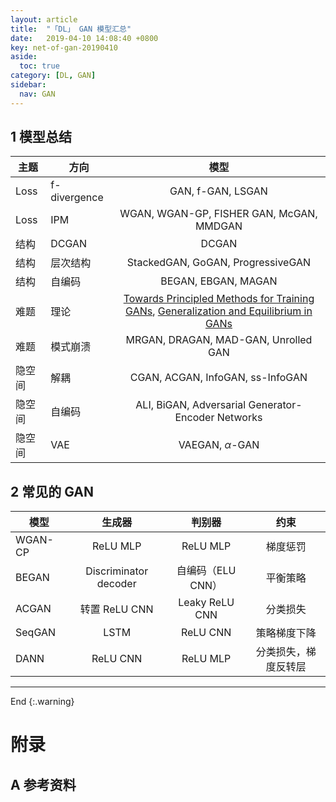 ```yaml
---
layout: article
title:  "「DL」 GAN 模型汇总"
date:   2019-04-10 14:08:40 +0800
key: net-of-gan-20190410
aside:
  toc: true
category: [DL, GAN]
sidebar:
  nav: GAN
---
```


>


<!--more-->


## 1 模型总结

| 主题 | 方向 | 模型 |  
| --- | --- | :-: |  
| Loss | f-divergence | GAN, f-GAN, LSGAN |
| Loss | IPM | WGAN, WGAN-GP, FISHER GAN, McGAN, MMDGAN |  
| 结构 | DCGAN | DCGAN |   
| 结构 | 层次结构 | StackedGAN, GoGAN, ProgressiveGAN |
| 结构 | 自编码 | BEGAN, EBGAN, MAGAN |
| 难题 | 理论 | [Towards Principled Methods for Training GANs](https://arxiv.org/abs/1701.04862), [Generalization and Equilibrium in GANs](https://arxiv.org/abs/1703.00573) |
| 难题 | 模式崩溃 | MRGAN, DRAGAN, MAD-GAN, Unrolled GAN |
| 隐空间 | 解耦 | CGAN, ACGAN, InfoGAN, ss-InfoGAN |
| 隐空间 | 自编码 | ALI, BiGAN, Adversarial Generator-Encoder Networks |
| 隐空间 | VAE | VAEGAN, $\alpha$-GAN |

## 2 常见的 GAN

| 模型 | 生成器 | 判别器 | 约束 |
| --- | :-: | :-: | :-: |
| WGAN-CP | ReLU MLP | ReLU MLP | 梯度惩罚 |
| BEGAN | Discriminator decoder | 自编码（ELU CNN） | 平衡策略 |
| ACGAN | 转置 ReLU CNN | Leaky ReLU CNN | 分类损失 |
| SeqGAN | LSTM | ReLU CNN | 策略梯度下降 |
| DANN | ReLU CNN | ReLU MLP | 分类损失，梯度反转层 |



-------------------  
 End
{:.warning}  


# 附录
## A 参考资料
